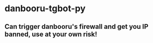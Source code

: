 # danbooru-tgbot-py
## Can trigger danbooru's firewall and get you IP banned, use at your own risk!
